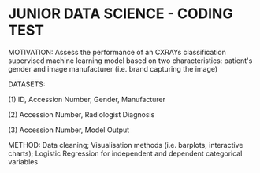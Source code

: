 # JUNIOR DATA SCIENCE - CODING TEST 

MOTIVATION: Assess the performance of an CXRAYs classification supervised machine learning model based on two characteristics: patient's gender and image manufacturer (i.e. brand capturing the image) 

DATASETS: 

(1) ID, Accession Number, Gender, Manufacturer 

(2) Accession Number, Radiologist Diagnosis 

(3) Accession Number, Model Output 

METHOD: Data cleaning; Visualisation methods (i.e. barplots, interactive charts); Logistic Regression for independent and dependent categorical variables
